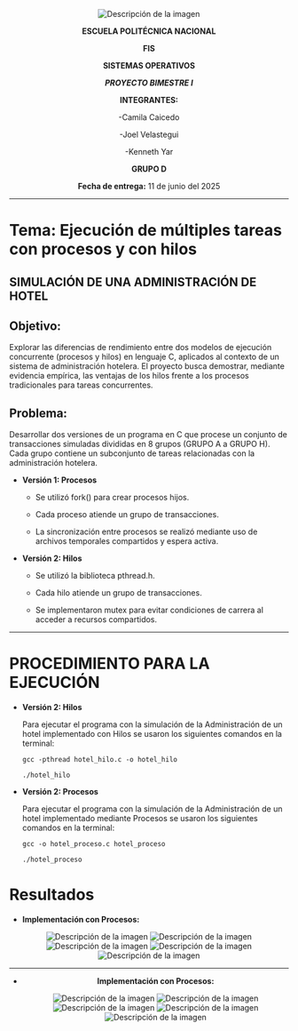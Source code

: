<div style="text-align: center;">
  <img src="img\logoEPN.png" alt="Descripción de la imagen" />
</div>
<div align="center">

**ESCUELA POLITÉCNICA NACIONAL**

**FIS**

**SISTEMAS OPERATIVOS**

***PROYECTO BIMESTRE I***

**INTEGRANTES:**

  -Camila Caicedo

  -Joel Velastegui

  -Kenneth Yar
  
**GRUPO D**

**Fecha de entrega:** 11 de junio del 2025


</div>

___

# Tema: Ejecución de múltiples tareas con procesos y con hilos

## SIMULACIÓN DE UNA ADMINISTRACIÓN DE HOTEL

## Objetivo:

Explorar las diferencias de rendimiento entre dos modelos de ejecución concurrente (procesos y hilos) en lenguaje C, aplicados al contexto de un sistema de administración hotelera. El proyecto busca demostrar, mediante evidencia empírica, las ventajas de los hilos frente a los procesos tradicionales para tareas concurrentes.

## Problema:

Desarrollar dos versiones de un programa en C que procese un conjunto de transacciones simuladas divididas en 8 grupos (GRUPO A a GRUPO H). Cada grupo contiene un subconjunto de tareas relacionadas con la administración hotelera.

- **Versión 1: Procesos**
  
  * Se utilizó fork() para crear procesos hijos.

  * Cada proceso atiende un grupo de transacciones.

  * La sincronización entre procesos se realizó mediante uso de archivos temporales compartidos y espera activa.

- **Versión 2: Hilos**

  * Se utilizó la biblioteca pthread.h.

  * Cada hilo atiende un grupo de transacciones.

  * Se implementaron mutex para evitar condiciones de carrera al acceder a recursos compartidos.

___
# PROCEDIMIENTO PARA LA EJECUCIÓN 

- **Versión 2: Hilos**

    Para ejecutar el programa con la simulación de la Administración de un hotel implementado con Hilos se usaron los siguientes comandos en la terminal:

    ```
    gcc -pthread hotel_hilo.c -o hotel_hilo

    ./hotel_hilo
    ```

- **Versión 2: Procesos**

    Para ejecutar el programa con la simulación de la Administración de un hotel implementado mediante Procesos se usaron los siguientes comandos en la terminal:

    ```
    gcc -o hotel_proceso.c hotel_proceso

    ./hotel_proceso
    ```

# Resultados

- **Implementación con Procesos:**
  
<div style="text-align: center;">
  <img src="img\p1.jpg" alt="Descripción de la imagen" />
  <img src="img\p2.jpg" alt="Descripción de la imagen" />
  <img src="img\p3.jpg" alt="Descripción de la imagen" />
  <img src="img\p4.jpg" alt="Descripción de la imagen" />
  <img src="img\p5.jpg" alt="Descripción de la imagen" />
</div>
<div align="center">

___ 

- **Implementación con Procesos:**

  <img src="img\h1.jpg" alt="Descripción de la imagen" />
  <img src="img\h2.jpg" alt="Descripción de la imagen" />
  <img src="img\h3.jpg" alt="Descripción de la imagen" />
  <img src="img\h4.jpg" alt="Descripción de la imagen" />
  <img src="img\h5.jpg" alt="Descripción de la imagen" />
</div>
<div align="center">